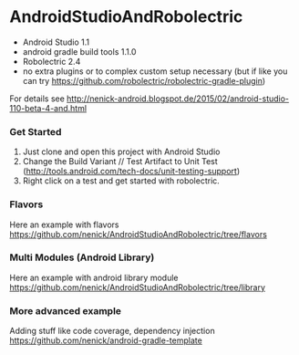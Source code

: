 # AndroidStudioAndRobolectric

- Android Studio 1.1
- android gradle build tools 1.1.0
- Robolectric 2.4
- no extra plugins or to complex custom setup necessary (but if like you can try https://github.com/robolectric/robolectric-gradle-plugin)

For details see http://nenick-android.blogspot.de/2015/02/android-studio-110-beta-4-and.html

### Get Started
1. Just clone and open this project with Android Studio
2. Change the Build Variant // Test Artifact to Unit Test (http://tools.android.com/tech-docs/unit-testing-support)
3. Right click on a test and get started with robolectric.

### Flavors
Here an example with flavors https://github.com/nenick/AndroidStudioAndRobolectric/tree/flavors

### Multi Modules (Android Library)
Here an example with android library module https://github.com/nenick/AndroidStudioAndRobolectric/tree/library

### More advanced example
Adding stuff like code coverage, dependency injection https://github.com/nenick/android-gradle-template
